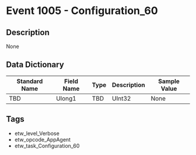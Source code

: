 # Event 1005 - Configuration_60

## Description
None

## Data Dictionary
|Standard Name|Field Name|Type|Description|Sample Value|
|---|---|---|---|---|
|TBD|Ulong1|TBD|UInt32|None|None|

## Tags
* etw_level_Verbose
* etw_opcode_AppAgent
* etw_task_Configuration_60